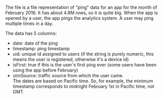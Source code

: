 The file is a file representation of "ping" data for an app for the month of February 2016. It has about 4.8M rows, so it is quite big. When the app is opened by a user, the app pings the analytics system. A user may ping multiple times in a day.

The data has 5 columns:
- date: date of the ping
- timestamp: ping timestamp
- uid: unique id assigned to users (if the string is purely numeric, this means the user is registered, otherwise it's a device id)
- isFirst: true if this is the user's first ping ever (some users have been using the app before February)
- utmSource: traffic source from which the user came. <br>
The dates are based on Pacific time. So, for example, the minimum timestamp corresponds to midnight February 1st in Pacific time, not GMT.
